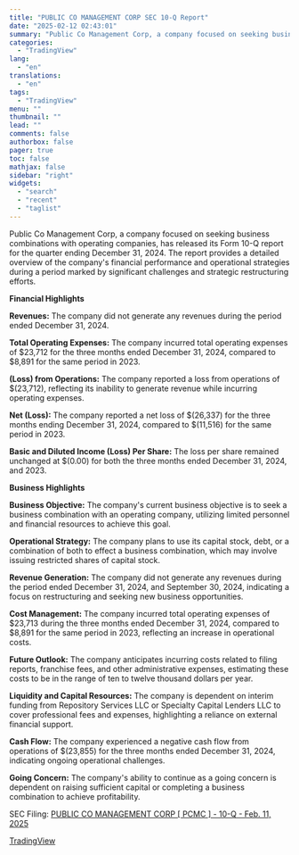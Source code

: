```yaml
---
title: "PUBLIC CO MANAGEMENT CORP SEC 10-Q Report"
date: "2025-02-12 02:43:01"
summary: "Public Co Management Corp, a company focused on seeking business combinations with operating companies, has released its Form 10-Q report for the quarter ending December 31, 2024. The report provides a detailed overview of the company's financial performance and operational strategies during a period marked by significant challenges and strategic..."
categories:
  - "TradingView"
lang:
  - "en"
translations:
  - "en"
tags:
  - "TradingView"
menu: ""
thumbnail: ""
lead: ""
comments: false
authorbox: false
pager: true
toc: false
mathjax: false
sidebar: "right"
widgets:
  - "search"
  - "recent"
  - "taglist"
---
```


Public Co Management Corp, a company focused on seeking business combinations with operating companies, has released its Form 10-Q report for the quarter ending December 31, 2024. The report provides a detailed overview of the company's financial performance and operational strategies during a period marked by significant challenges and strategic restructuring efforts.

**Financial Highlights**

**Revenues:** The company did not generate any revenues during the period ended December 31, 2024.

**Total Operating Expenses:** The company incurred total operating expenses of $23,712 for the three months ended December 31, 2024, compared to $8,891 for the same period in 2023.

**(Loss) from Operations:** The company reported a loss from operations of $(23,712), reflecting its inability to generate revenue while incurring operating expenses.

**Net (Loss):** The company reported a net loss of $(26,337) for the three months ending December 31, 2024, compared to $(11,516) for the same period in 2023.

**Basic and Diluted Income (Loss) Per Share:** The loss per share remained unchanged at $(0.00) for both the three months ended December 31, 2024, and 2023.

**Business Highlights**

**Business Objective:** The company's current business objective is to seek a business combination with an operating company, utilizing limited personnel and financial resources to achieve this goal.

**Operational Strategy:** The company plans to use its capital stock, debt, or a combination of both to effect a business combination, which may involve issuing restricted shares of capital stock.

**Revenue Generation:** The company did not generate any revenues during the period ended December 31, 2024, and September 30, 2024, indicating a focus on restructuring and seeking new business opportunities.

**Cost Management:** The company incurred total operating expenses of $23,713 during the three months ended December 31, 2024, compared to $8,891 for the same period in 2023, reflecting an increase in operational costs.

**Future Outlook:** The company anticipates incurring costs related to filing reports, franchise fees, and other administrative expenses, estimating these costs to be in the range of ten to twelve thousand dollars per year.

**Liquidity and Capital Resources:** The company is dependent on interim funding from Repository Services LLC or Specialty Capital Lenders LLC to cover professional fees and expenses, highlighting a reliance on external financial support.

**Cash Flow:** The company experienced a negative cash flow from operations of $(23,855) for the three months ended December 31, 2024, indicating ongoing operational challenges.

**Going Concern:** The company's ability to continue as a going concern is dependent on raising sufficient capital or completing a business combination to achieve profitability.

SEC Filing: [PUBLIC CO MANAGEMENT CORP [ PCMC ] - 10-Q - Feb. 11, 2025](https://www.sec.gov/Archives/edgar/data/1141964/000121465925002360/e2225010q.htm)

[TradingView](https://www.tradingview.com/news/tradingview:b356e3c9d22d4:0-public-co-management-corp-sec-10-q-report/)
